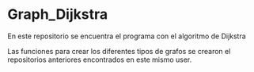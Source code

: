 # Graph_Dijkstra
En este repositorio se encuentra el programa con el algoritmo de Dijkstra 

Las funciones para crear los diferentes tipos de grafos se crearon el repositorios anteriores encontrados en este mismo user.
